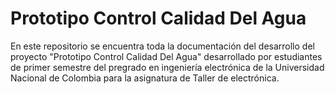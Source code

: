 # Prototipo Control Calidad Del Agua
En este repositorio se encuentra toda la documentación del desarrollo del proyecto "Prototipo Control Calidad Del Agua" desarrollado por estudiantes de primer semestre del pregrado en ingeniería electrónica de la Universidad Nacional de Colombia para la asignatura de Taller de electrónica.
